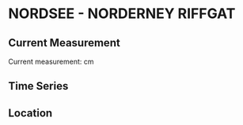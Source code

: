 # NORDSEE - NORDERNEY RIFFGAT

## Current Measurement

Current measurement: <Value topic="rivers/pegel-online/NORDSEE/NORDERNEY-RIFFGAT/measurementValue"/> cm

## Time Series

<TimeSeries topic="rivers/pegel-online/NORDSEE/NORDERNEY-RIFFGAT/measurementValue" period="week" />

## Location

<WorldMap>
  <Marker lat="53.69649852343097" lon="7.157758676264963" labelTopic="rivers/pegel-online/NORDSEE/NORDERNEY-RIFFGAT/measurementValue" />
</WorldMap>
